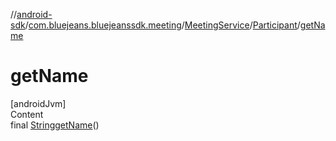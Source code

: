//[android-sdk](../../../../index.md)/[com.bluejeans.bluejeanssdk.meeting](../../index.md)/[MeetingService](../index.md)/[Participant](index.md)/[getName](get-name.md)



# getName  
[androidJvm]  
Content  
final [String](https://developer.android.com/reference/kotlin/java/lang/String.html)[getName](get-name.md)()  
  



